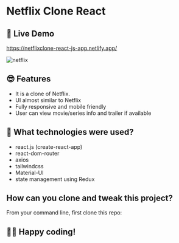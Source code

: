 # Netflix Clone React

## 📌 Live Demo
https://netflixclone-react-js-app.netlify.app/

![netflix](https://github.com/blsreda/Netflix-clone-reactjs/assets/121299700/4f0b579c-fc46-4be9-88e9-d120ac86dd5e)


## 😎 Features

- It is a clone of Netflix.
- UI almost similar to Netflix
- Fully responsive and mobile friendly
- User can view movie/series info and trailer if available

## 🚀 What technologies were used?

- react.js (create-react-app)
- react-dom-router
- axios
- tailwindcss
- Material-UI
- state management using Redux

## How can you clone and tweak this project?

From your command line, first clone this repo:


👨‍💻 Happy coding!
---
